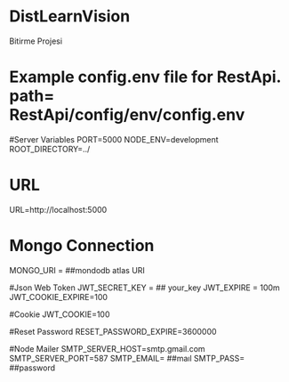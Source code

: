 # DistLearnVision
Bitirme Projesi

# Example config.env file for RestApi. path= RestApi/config/env/config.env

#Server Variables
PORT=5000
NODE_ENV=development
ROOT_DIRECTORY=../

# URL
URL=http://localhost:5000

# Mongo Connection
MONGO_URI = ##mondodb atlas URI

#Json Web Token
JWT_SECRET_KEY = ## your_key
JWT_EXPIRE = 100m
JWT_COOKIE_EXPIRE=100

#Cookie
JWT_COOKIE=100

#Reset Password
RESET_PASSWORD_EXPIRE=3600000

#Node Mailer
SMTP_SERVER_HOST=smtp.gmail.com
SMTP_SERVER_PORT=587
SMTP_EMAIL= ##maıl
SMTP_PASS= ##password
